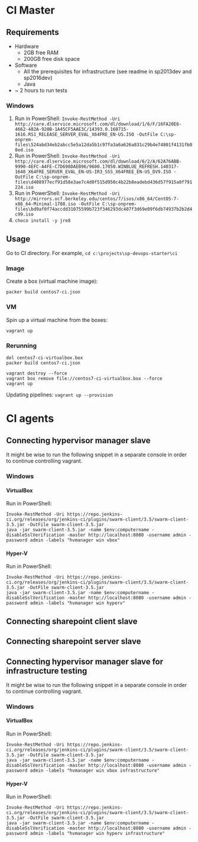 # CI Master

## Requirements
* Hardware
  * 2GB free RAM
  * 200GB free disk space
* Software
  * All the prerequisites for infrastructure (see readme in sp2013dev and sp2016dev)
  * Java
* ~ 2 hours to run tests

### Windows
1. Run in PowerShell:
`Invoke-RestMethod -Uri http://care.dlservice.microsoft.com/dl/download/1/6/F/16FA20E6-4662-482A-920B-1A45CF5AAE3C/14393.0.160715-1616.RS1_RELEASE_SERVER_EVAL_X64FRE_EN-US.ISO -OutFile C:\sp-onprem-files\524abd34eb2abcc5e5a12da5b1c97fa3a6a626a831c29b4e74801f4131fb08ed.iso`
2. Run in PowerShell:
`Invoke-RestMethod -Uri http://care.dlservice.microsoft.com/dl/download/6/2/A/62A76ABB-9990-4EFC-A4FE-C7D698DAEB96/9600.17050.WINBLUE_REFRESH.140317-1640_X64FRE_SERVER_EVAL_EN-US-IR3_SSS_X64FREE_EN-US_DV9.ISO -OutFile C:\sp-onprem-files\d408977ecf91d58e3ae7c4d0f515d950c4b22b8eadebd436d57f915a0f791224.iso`
3. Run in PowerShell:
`Invoke-RestMethod -Uri http://mirrors.ocf.berkeley.edu/centos/7/isos/x86_64/CentOS-7-x86_64-Minimal-1708.iso -OutFile C:\sp-onprem-files\bd9af0f74accdd31075599b723f346293dc407f3d69e09f6db74937b2b2d4c99.iso`
4. `choco install -y jre8`

## Usage
Go to CI directory. For example, `cd c:\projects\sp-devops-starter\ci`

### Image
Create a box (virtual machine image):

```
packer build centos7-ci.json
```

### VM

Spin up a virtual machine from the boxes:

`vagrant up`

### Rerunning
```
del centos7-ci-virtualbox.box
packer build centos7-ci.json
```
```
vagrant destroy --force
vagrant box remove file://centos7-ci-virtualbox.box --force
vagrant up
```

Updating pipelines:
`vagrant up --provision`

# CI agents

## Connecting hypervisor manager slave
It might be wise to run the following snippet in a separate console in order to continue controlling vagrant.
### Windows
#### VirtualBox
Run in PowerShell:
```
Invoke-RestMethod -Uri https://repo.jenkins-ci.org/releases/org/jenkins-ci/plugins/swarm-client/3.5/swarm-client-3.5.jar -OutFile swarm-client-3.5.jar
java -jar swarm-client-3.5.jar -name $env:computername -disableSslVerification -master http://localhost:8080 -username admin -password admin -labels "hvmanager win vbox"
```
#### Hyper-V
Run in PowerShell:
```
Invoke-RestMethod -Uri https://repo.jenkins-ci.org/releases/org/jenkins-ci/plugins/swarm-client/3.5/swarm-client-3.5.jar -OutFile swarm-client-3.5.jar
java -jar swarm-client-3.5.jar -name $env:computername -disableSslVerification -master http://localhost:8080 -username admin -password admin -labels "hvmanager win hyperv"
```

## Connecting sharepoint client slave

## Connecting sharepoint server slave

## Connecting hypervisor manager slave for infrastructure testing
It might be wise to run the following snippet in a separate console in order to continue controlling vagrant.
### Windows
#### VirtualBox
Run in PowerShell:
```
Invoke-RestMethod -Uri https://repo.jenkins-ci.org/releases/org/jenkins-ci/plugins/swarm-client/3.5/swarm-client-3.5.jar -OutFile swarm-client-3.5.jar
java -jar swarm-client-3.5.jar -name $env:computername -disableSslVerification -master http://localhost:8080 -username admin -password admin -labels "hvmanager win vbox infrastructure"
```
#### Hyper-V
Run in PowerShell:
```
Invoke-RestMethod -Uri https://repo.jenkins-ci.org/releases/org/jenkins-ci/plugins/swarm-client/3.5/swarm-client-3.5.jar -OutFile swarm-client-3.5.jar
java -jar swarm-client-3.5.jar -name $env:computername -disableSslVerification -master http://localhost:8080 -username admin -password admin -labels "hvmanager win hyperv infrastructure"
```
